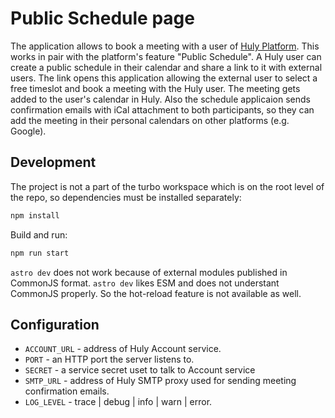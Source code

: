 # Public Schedule page

The application allows to book a meeting with a user of [Huly Platform](./https://github.com/hcengineering/platform). This works in pair with the platform's feature "Public Schedule". A Huly user can create a public schedule in their calendar and share a link to it with external users. The link opens this application allowing the external user to select a free timeslot and book a meeting with the Huly user. The meeting gets added to the user's calendar in Huly. Also the schedule applicaion sends confirmation emails with iCal attachment to both participants, so they can add the meeting in their personal calendars on other platforms (e.g. Google).

## Development

The project is not a part of the turbo workspace which is on the root level of the repo, so dependencies must be installed separately:

```bash
npm install
```

Build and run:

```bash
npm run start
```

`astro dev` does not work because of external modules published in CommonJS format. `astro dev` likes ESM and does not understant CommonJS properly. So the hot-reload feature is not available as well.

## Configuration

- `ACCOUNT_URL` - address of Huly Account service.
- `PORT` - an HTTP port the server listens to.
- `SECRET` - a service secret uset to talk to Account service
- `SMTP_URL` - address of Huly SMTP proxy used for sending meeting confirmation emails.
- `LOG_LEVEL` - trace | debug | info | warn | error.
